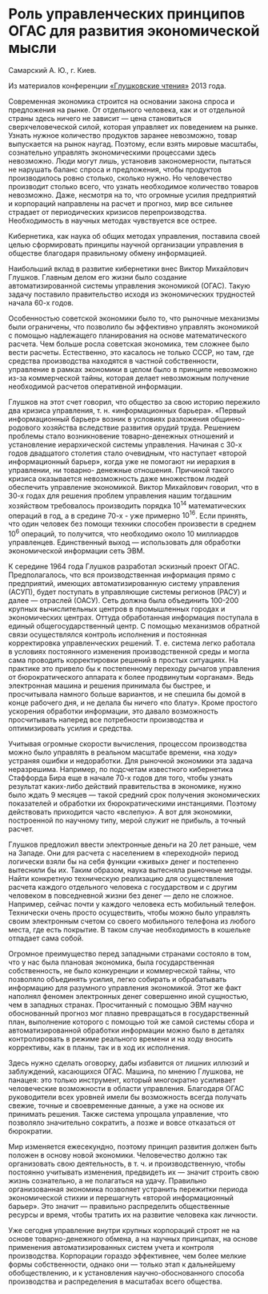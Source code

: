 # Роль управленческих принципов ОГАС для развития экономической мысли

Самарский А. Ю., г. Киев.

Из материалов конференции [«Глушковские чтения»](index.md) 2013 года.

Современная экономика строится на основании закона спроса и предложения на рынке. От отдельного человека, как и от отдельной страны здесь ничего не зависит — цена становиться сверхчеловеческой силой, которая управляет их поведением на рынке. Узнать нужное количество продуктов заранее невозможно, товар выпускается на рынок наугад. Поэтому, если взять мировые масштабы, сознательно управлять экономическими процессами здесь невозможно. Люди могут лишь, установив закономерности, пытаться не нарушать баланс спроса и предложения, чтобы продуктов производилось ровно столько, сколько нужно. Но человечество производит столько всего, что узнать необходимое количество товаров невозможно. Даже, несмотря на то, что огромные усилия предприятий и корпораций направлены на расчет и прогноз, мир все сильнее страдает от периодических кризисов перепроизводства. Необходимость в научных методах чувствуется все острее.

Кибернетика, как наука об общих методах управления, поставила своей целью сформировать принципы научной организации управления в обществе благодаря правильному обмену информацией.

Наибольший вклад в развитие кибернетики внес Виктор Михайлович Глушков. Главным делом его жизни было создание автоматизированной системы управления экономикой (ОГАС). Такую задачу поставило правительство исходя из экономических трудностей начала 60-х годов.

Особенностью советской экономики было то, что рыночные механизмы были ограничены, что позволило бы эффективно управлять экономикой с помощью надлежащего планирования на основе математического расчета. Чем больше росла советская экономика, тем сложнее было вести расчеты. Естественно, это касалось не только СССР, но там, где средства производства находятся в частной собственности, управление в рамках экономики в целом было в принципе невозможно из-за коммерческой тайны, которая делает невозможным получение необходимой расчетов оперативной информации.

Глушков на этот счет говорил, что общество за свою историю пережило два кризиса управления, т. н. «информационных барьера». «Первый информационный барьер» возник в условиях разложения общинно- родового хозяйства вследствие развития орудий труда. Решением проблемы стало возникновение товарно-денежных отношений и установление иерархической системы управления. Начиная с 30-х годов двадцатого столетия стало очевидным, что наступает «второй информационный барьер», когда уже не помогают ни иерархия в управлении, ни товарно- денежные отношения. Причиной такого кризиса оказывается невозможность даже множеством людей обеспечить управление экономикой. Виктор Михайлович говорил, что в 30-х годах для решения проблем управления нашим тогдашним хозяйством требовалось производить порядка $10^{14}$ математических операций в год, а в средине 70-х - уже примерно $10^{16}$. Если принять, что один человек без помощи техники способен произвести в среднем $10^6$ операций, то получится, что необходимо около 10 миллиардов управленцев. Единственный выход — использовать для обработки экономической информации сеть ЭВМ.

К середине 1964 года Глушков разработал эскизный проект ОГАС. Предполагалось, что вся производственная информация прямо с предприятий, имеющих автоматизированную систему управления (АСУП), будет поступать в управляющие системы регионов (РАСУ) и далее — отраслей (ОАСУ). Сеть должна была объединить 100-200 крупных вычислительных центров в промышленных городах и экономических центрах. Оттуда обработанная информация поступала в единый общегосударственный центр. С помощью механизмов обратной связи осуществлялся контроль исполнения и постоянная корректировка управленческих решений. Т. е. система легко работала в условиях постоянного изменения производственной среды и могла сама проводить корректировки решений в простых ситуациях. На практике это привело бы к постепенному переходу рычагов управления от бюрократического аппарата к более продвинутым «органам». Ведь электронная машина и решения принимала бы быстрее, и просчитывала намного больше вариантов, и не спешила бы домой в конце рабочего дня, и не делала бы ничего «по блату». Кроме простого ускорения обработки информации, это давало возможность просчитывать наперед все потребности производства и оптимизировать усилия и средства.

Учитывая огромные скорости вычисления, процессом производства можно было управлять в реальном масштабе времени, «на ходу» устраняя ошибки и недоработки. Для рыночной экономики эта задача неразрешима. Например, по подсчетам известного кибернетика Стаффорда Бира еще в начале 70-х годов для того, чтобы узнать результат каких-либо действий правительства в экономике, нужно было ждать 9 месяцев — такой средний срок получения экономических показателей и обработки их бюрократическими инстанциями. Поэтому действовать приходится часто «вслепую». А вот для экономики, построенной по научному типу, мерой служит не прибыль, а точный расчет.

Глушков предложил ввести электронные деньги на 20 лет раньше, чем на Западе. Они для расчета с населением в «переходной» период логически взяли бы на себя функции «живых» денег и постепенно вытеснили бы их. Таким образом, наука вытесняла рыночные методы. Найти конкретную техническую реализацию для осуществления расчета каждого отдельного человека с государством и с другим человеком в повседневной жизни без денег — дело не сложное. Например, сейчас почти у каждого человека есть мобильный телефон. Технически очень просто осуществить, чтобы можно было управлять своим электронным счетом со своего мобильного телефона из любого места, где есть покрытие. В таком случае необходимость в кошельке отпадает сама собой.

Огромное преимущество перед западными странами состояло в том, что у нас была плановая экономика, была государственная собственность, не было конкуренции и коммерческой тайны, что позволяло объединять усилия, легко собирать и обрабатывать информацию для разумного управления экономикой. Этот же факт наполнял феномен электронных денег совершенно иной сущностью, чем в западных странах. Просчитанный с помощью ЭВМ научно обоснованный прогноз мог плавно превращаться в государственный план, выполнение которого с помощью той же самой системы сбора и автоматизированной обработки информации можно было в деталях контролировать в режиме реального времени и на ходу вносить коррективы, как в планы, так и в ход их исполнения.

Здесь нужно сделать оговорку, дабы избавится от лишних иллюзий и заблуждений, касающихся ОГАС. Машина, по мнению Глушкова, не панацея: это только инструмент, который многократно усиливает человеческие возможности в области управления. Благодаря ОГАС руководители всех уровней имели бы возможность всегда получать свежие, точные и своевременные данные, а уже на основе их принимать решения. Также система упрощала управление, что позволяло значительно сократить, а позже и вовсе отказаться от бюрократии.

Мир изменяется ежесекундно, поэтому принцип развития должен быть положен в основу новой экономики. Человечество должно так организовать свою деятельность, в т. ч. и производственную, чтобы постоянно учитывать изменения, предвидеть их — значит строить свою жизнь сознательно, а не полагаться на удачу. Правильно организованная экономика позволяет устранить пережитки периода экономической стихии и перешагнуть «второй информационный барьер». Это значит — правильно распределить общественные ресурсы и время, чтобы тратить их на развитие человека как личности.

Уже сегодня управление внутри крупных корпораций строят не на основе товарно-денежного обмена, а на научных принципах, на основе применения автоматизированных систем учета и контроля производства. Корпорации гораздо эффективнее, чем более мелкие формы собственности, однако они — только этап к дальнейшему обобществлению, и к установления научно-обоснованного способа производства и распределения в масштабах всего общества.